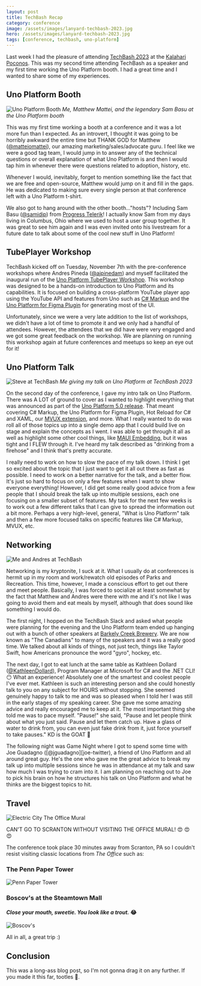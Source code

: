 ```yaml
---
layout: post
title: TechBash Recap
category: conference
image: /assets/images/lanyard-techbash-2023.jpg
hero: /assets/images/lanyard-techbash-2023.jpg
tags: [conference, techbash, uno-platform]
---
```


Last week I had the pleasure of attending [TechBash 2023][techbash-site] at the [Kalahari Poconos][kalahari-site]. This was my second time attending TechBash as a speaker and my first time working the Uno Platform booth. I had a great time and I wanted to share some of my experiences.

## Uno Platform Booth

![Uno Platform Booth](/assets/images/uno-booth-techbash-2023.jpeg)
*Me, Matthew Mattei, and the legendary Sam Basu at the Uno Platform booth*

This was my first time working a booth at a conference and it was a lot more fun than I expected. As an introvert, I thought it was going to be horribly awkward the entire time but THANK GOD for Matthew ([@matteiomattei][matt-twitter]), our amazing marketing/sales/advocate guru. I feel like we were a good tag team, I would jump in to answer any of the technical questions or overall explanation of what Uno Platform is and then I would tap him in whenever there were questions related to adoption, history, etc.

Whenever I would, inevitably, forget to mention something like the fact that we are free and open-source, Matthew would jump on it and fill in the gaps. He was dedicated to making sure every single person at that conference left with a Uno Platform t-shirt. 

We also got to hang around with the other booth..."hosts"? Including Sam Basu ([@samidip][sam-twitter]) from [Progress Telerik][progress-site]! I actually know Sam from my days living in Columbus, Ohio where we used to host a user group together. It was great to see him again and I was even invited onto his livestream for a future date to talk about some of the cool new stuff in Uno Platform!

## TubePlayer Workshop

TechBash kicked off on Tuesday, November 7th with the pre-conference workshops where Andres Pineda ([@ajpinedam][andres-twitter]) and myself facilitated the inaugural run of the [Uno Platform TubePlayer Workshop][tubeplayer-workshop]. This workshop was designed to be a hands-on introduction to Uno Platform and its capabilities. It is focused on building a cross-platform YouTube player app using the YouTube API and features from Uno such as [C# Markup][markup-docs] and the [Uno Platform for Figma Plugin][figma-plugin] for generating most of the UI.

Unfortunately, since we were a very late addition to the list of workshops, we didn't have a lot of time to promote it and we only had a handful of attendees. However, the attendees that we did have were very engaged and we got some great feedback on the workshop. We are planning on running this workshop again at future conferences and meetups so keep an eye out for it!

## Uno Platform Talk

![Steve at TechBash](/assets/images/uno-talk-techbash-2023.jpg)
*Me giving my talk on Uno Platform at TechBash 2023*

On the second day of the conference, I gave my intro talk on Uno Platform. There was A LOT of ground to cover as I wanted to highlight everything that was announced as part of the [Uno Platform 5.0 release][uno-5-release]. That meant covering C# Markup, the Uno Platform for Figma Plugin, Hot Reload for C# and XAML, our [MVUX extension][mvux-docs], and more. What I really wanted to do was roll all of those topics up into a single demo app that I could build live on stage and explain the concepts as I went. I was able to get through it all as well as highlight some other cool things, like [MAUI Embedding][maui-embedding-docs], but it was tight and I FLEW through it. I've heard my talk described as "drinking from a firehose" and I think that's pretty accurate.

I really need to work on how to slow the pace of my talk down. I think I get so excited about the topic that I just want to get it all out there as fast as possible. I need to work on a better narrative for the talk, and a better flow. It's just so hard to focus on only a few features when I want to show everyone everything! However, I did get some really good advice from a few people that I should break the talk up into multiple sessions, each one focusing on a smaller subset of features. My task for the next few weeks is to work out a few different talks that I can give to spread the information out a bit more. Perhaps a very high-level, general, "What is Uno Platform" talk and then a few more focused talks on specific features like C# Markup, MVUX, etc.

## Networking

![Me and Andres at TechBash](/assets/images/steve-andres-lunch-techbash-2023.jpg)

Networking is my kryptonite, I suck at it. What I usually do at conferences is hermit up in my room and work/rewatch old episodes of Parks and Recreation. This time, however, I made a conscious effort to get out there and meet people. Basically, I was forced to socialize at least somewhat by the fact that Matthew and Andres were there with me and it's not like I was going to avoid them and eat meals by myself, although that does sound like something I would do.

The first night, I hopped on the TechBash Slack and asked what people were planning for the evening and the Uno Platform team ended up hanging out with a bunch of other speakers at [Barkely Creek Brewery][barley-creek-site]. We are now known as "The Canadians" to many of the speakers and it was a really good time. We talked about all kinds of things, not just tech, things like Taylor Swift, how Americans pronounce the word "gyro", hockey, etc. 

The next day, I got to eat lunch at the same table as Kathleen Dollard ([@KathleenDollard][kd-twitter]), Program Manager at Microsoft for C# and the .NET CLI! :no_mouth: What an experience! Absolutely one of the smartest and coolest people I've ever met. Kathleen is such an interesting person and she could honestly talk to you on any subject for HOURS without stopping. She seemed genuinely happy to talk to me and was so pleased when I told her I was still in the early stages of my speaking career. She gave me some amazing advice and really encouraged me to keep at it. The most important thing she told me was to pace myself. "Pause!" she said, "Pause and let people think about what you just said. Pause and let them catch up. Have a glass of water to drink from, you can even just fake drink from it, just force yourself to take pauses." KD is the GOAT :goat:

The following night was Game Night where I got to spend some time with Joe Guadagno ([@jguadagno][joe-twitter), a friend of Uno Platform and all around great guy. He's the one who gave me the great advice to break my talk up into multiple sessions since he was in attendance at my talk and saw how much I was trying to cram into it. I am planning on reaching out to Joe to pick his brain on how he structures his talk on Uno Platform and what he thinks are the biggest topics to hit.

## Travel

![Electric City The Office Mural](/assets/images//scranton-mural.jpg)

CAN'T GO TO SCRANTON WITHOUT VISITING THE OFFICE MURAL! :heart_eyes: :heart_eyes: :heart_eyes:

The conference took place 30 minutes away from Scranton, PA so I couldn't resist visiting classic locations from *The Office* such as: 

### The Penn Paper Tower

![Penn Paper Tower](/assets/images/penn-paper.jpg)

### Boscov's at the Steamtown Mall 
#### *Close your mouth, sweetie. You look like a trout.* :joy:

![Boscov's](/assets/images/boscovs.jpg)


All in all, a great trip :)

## Conclusion

This was a long-ass blog post, so I'm not gonna drag it on any further. If you made it this far, tootles :wave:.

[techbash-site]: https://techbash.com/
[kalahari-site]: https://www.kalahariresorts.com/pennsylvania/
[matt-twitter]: https://twitter.com/matteiomattei
[sam-twitter]: https://twitter.com/samidip
[andres-twitter]: https://twitter.com/ajpinedam
[progress-site]: https://www.telerik.com/
[tubeplayer-workshop]: https://platform.uno/docs/articles/external/workshops/tube-player/README.html
[markup-docs]: https://platform.uno/docs/articles/external/uno.extensions/doc/Reference/Markup/GettingStarted.html
[figma-plugin]: https://platform.uno/unofigma/
[uno-5-release]: https://platform.uno/blog/uno-platform-5-0/
[mvux-docs]: https://platform.uno/docs/articles/external/uno.extensions/doc/Overview/Mvux/Overview.html
[maui-embedding-docs]: https://platform.uno/docs/articles/external/uno.extensions/doc/Overview/Maui/MauiOverview.html
[barley-creek-site]: https://www.barleycreek.com/
[kd-twitter]: https://twitter.com/KathleenDollard
[joe-twitter]: https://twitter.com/jguadagno
